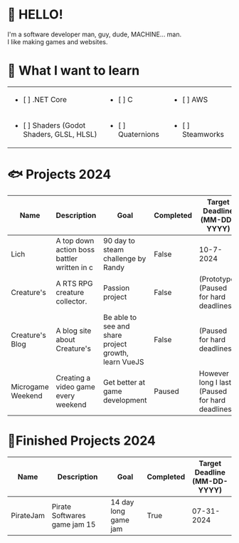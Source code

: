 # 👋 HELLO!
I'm a software developer man, guy, dude, MACHINE... man.<br> I like making games and websites.

# 🍒 What I want to learn
||||
|------|-----|-----|
| <ul><li>[ ] .NET Core</ul> | <ul><li>[ ] C</ul> | <ul><li>[ ] AWS</ul> |
| <ul><li>[ ] Shaders (Godot Shaders, GLSL, HLSL)</ul> | <ul><li>[ ] Quaternions</ul> | <ul><li>[ ] Steamworks</ul> |

# 🐟 Projects 2024
| Name | Description | Goal | Completed | Target Deadline <br>(MM-DD-YYYY) |
| ---- | ----------- | ---- | --------- | ---------------------------- |
| Lich | A top down action boss battler written in c | 90 day to steam challenge by Randy | False | 10-7-2024
| Creature's | A RTS RPG creature collector. | Passion project | False | (Prototype) (Paused for hard deadlines)
| Creature's Blog | A blog site about Creature's | Be able to see and share project growth, learn VueJS | False | (Paused for hard deadlines) 
| Microgame Weekend | Creating a video game every weekend | Get better at game development | Paused | However long I last (Paused for hard deadlines) 

# 🍥Finished Projects 2024
| Name | Description | Goal | Completed | Target Deadline <br>(MM-DD-YYYY) |
| ---- | ----------- | ---- | --------- | ---------------------------- |
| PirateJam | Pirate Softwares game jam 15 | 14 day long game jam | True | 07-31-2024
